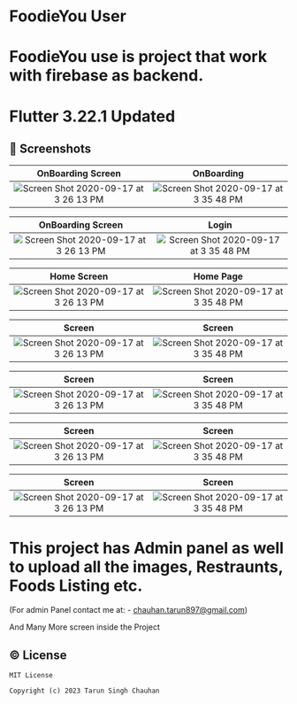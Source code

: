 # FoodieYou User


# FoodieYou use is project that work with firebase as backend.


# Flutter 3.22.1 Updated
 

## 📱 Screenshots

|  OnBoarding Screen                                              |                                                   OnBoarding                                    |
|:----------------------------------------------------------------------------------------------------------------------:|:--------------------------------------------------------------------------------------------------------------:|
| <img width alt="Screen Shot 2020-09-17 at 3 26 13 PM" src="https://github.com/tarunchauhan97/foodieyou-user-open/assets/30916033/2bf8e455-b325-46a1-9ccd-db08f36df39a">|<img alt="Screen Shot 2020-09-17 at 3 35 48 PM" src="https://github.com/tarunchauhan97/foodieyou-user-open/assets/30916033/0abd0adb-a984-4ba4-ab36-10e16fa5cd27">|

 


| OnBoarding Screen                                              |                                                   Login                                      |
|:----------------------------------------------------------------------------------------------------------------------:|:--------------------------------------------------------------------------------------------------------------:|
| <img width alt="Screen Shot 2020-09-17 at 3 26 13 PM" src="https://github.com/tarunchauhan97/foodieyou-user-open/assets/30916033/95e80580-a14b-49fe-b7b1-3ea2f905ece5">|<img alt="Screen Shot 2020-09-17 at 3 35 48 PM" src="https://github.com/tarunchauhan97/foodieyou-user-open/assets/30916033/c18e7696-d279-4a9f-8458-647ce9ab3f19">|

 




|  Home Screen                                        |                                                 Home Page                                 |
|:----------------------------------------------------------------------------------------------------------------------:|:--------------------------------------------------------------------------------------------------------------:|
| <img width alt="Screen Shot 2020-09-17 at 3 26 13 PM" src="https://github.com/tarunchauhan97/foodieyou-user-open/assets/30916033/5e957028-f7ff-4fb8-89bf-1b993f6814c1">|<img alt="Screen Shot 2020-09-17 at 3 35 48 PM" src="https://github.com/tarunchauhan97/foodieyou-user-open/assets/30916033/1a3d78be-3371-44b5-b620-d8a5342b8784">|

 
 

|  Screen                                         |                                                   Screen                                  |
|:----------------------------------------------------------------------------------------------------------------------:|:--------------------------------------------------------------------------------------------------------------:|
| <img width alt="Screen Shot 2020-09-17 at 3 26 13 PM" src="https://github.com/tarunchauhan97/foodieyou-user-open/assets/30916033/75f726b5-abe5-426b-a49e-59a1f1a0fe58">|<img alt="Screen Shot 2020-09-17 at 3 35 48 PM" src="https://github.com/tarunchauhan97/foodieyou-user-open/assets/30916033/916309a5-a9c6-4a51-9763-737278736fcb">|




|   Screen                                            |                                                  Screen                          |
|:----------------------------------------------------------------------------------------------------------------------:|:--------------------------------------------------------------------------------------------------------------:|
| <img width alt="Screen Shot 2020-09-17 at 3 26 13 PM" src="https://github.com/tarunchauhan97/foodieyou-user-open/assets/30916033/3cf407c9-4b20-4580-9d9e-7bb01e3e2525">|<img alt="Screen Shot 2020-09-17 at 3 35 48 PM" src="https://github.com/tarunchauhan97/foodieyou-user-open/assets/30916033/9dbabaf2-d0b5-449c-9407-2ef8582746b1">|




|  Screen                                         |                                                   Screen                                      |
|:----------------------------------------------------------------------------------------------------------------------:|:--------------------------------------------------------------------------------------------------------------:|
| <img width alt="Screen Shot 2020-09-17 at 3 26 13 PM" src="https://github.com/tarunchauhan97/foodieyou-user-open/assets/30916033/240164ef-5e84-4421-a84c-ce0c78453b93">|<img alt="Screen Shot 2020-09-17 at 3 35 48 PM" src="https://github.com/tarunchauhan97/foodieyou-user-open/assets/30916033/83dc13e5-fbf9-4499-8dbb-08a3e575dc59">|





|  Screen                                         |                                                   Screen                                      |
|:----------------------------------------------------------------------------------------------------------------------:|:--------------------------------------------------------------------------------------------------------------:|
| <img width alt="Screen Shot 2020-09-17 at 3 26 13 PM" src="https://github.com/tarunchauhan97/foodieyou-user-open/assets/30916033/5eebdc00-d71a-46ba-9aae-49b78bdc2e10">|<img alt="Screen Shot 2020-09-17 at 3 35 48 PM" src="https://github.com/tarunchauhan97/foodieyou-user-open/assets/30916033/968fe275-59d6-425b-b127-a1c5497938d2">|


 
# This project has Admin panel as well to upload all the images, Restraunts, Foods Listing etc.
(For admin Panel contact me at: - chauhan.tarun897@gmail.com)

 
And Many More screen inside the Project

## © License 

```
MIT License

Copyright (c) 2023 Tarun Singh Chauhan
